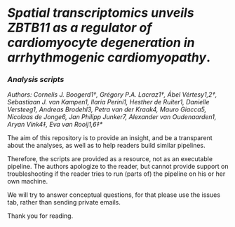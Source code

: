 # _Spatial transcriptomics unveils ZBTB11 as a regulator of cardiomyocyte degeneration in arrhythmogenic cardiomyopathy_.
### _Analysis scripts_

_Authors: Cornelis J. Boogerd1†, Grégory P.A. Lacraz1†, Ábel Vértesy1,2†, Sebastiaan J. van Kampen1, Ilaria Perini1, Hesther de Ruiter1, Danielle Versteeg1, Andreas Brodehl3, Petra van der Kraak4, Mauro Giacca5, Nicolaas de Jonge6, Jan Philipp Junker7, Alexander van Oudenaarden1, Aryan Vink4‡, Eva van Rooij1,6‡*_

The aim of this repository is to provide an insight, and be a transparent about the analyses, as well as to help readers build similar pipelines.

Therefore, the scripts are provided as a resource, not as an executable pipeline. The authors apologize to the reader, but cannot provide support on troubleshooting if the reader tries to run (parts of) the pipeline on his or her own machine.

We will try to answer conceptual questions, for that please use the issues tab, rather than sending private emails.

Thank you for reading.
